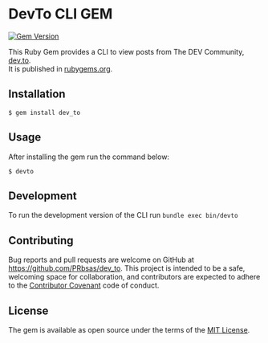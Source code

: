 # DevTo CLI GEM

[![Gem Version](https://badge.fury.io/rb/dev_to.svg)](https://badge.fury.io/rb/dev_to)  

This Ruby Gem provides a CLI to view posts from The DEV Community, [dev.to](https://dev.to/).  
It is published in [rubygems.org](https://rubygems.org/gems/dev_to).

## Installation

    $ gem install dev_to

## Usage

After installing the gem run the command below:

    $ devto

## Development

To run the development version of the CLI run `bundle exec bin/devto`


## Contributing

Bug reports and pull requests are welcome on GitHub at https://github.com/PRbsas/dev_to. This project is intended to be a safe, welcoming space for collaboration, and contributors are expected to adhere to the [Contributor Covenant](http://contributor-covenant.org) code of conduct.

## License

The gem is available as open source under the terms of the [MIT License](https://opensource.org/licenses/MIT).
